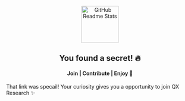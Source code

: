 <p align="center">
 <img width="100px" src="https://github.com/xiaowuc2/complete-collection-README-templates/blob/master/sources/original.jpg" align="center" alt="GitHub Readme Stats" />
 <h2 align="center">You found a secret! 🔥</h2>
 <h4 align="center">Join | Contribute | Enjoy 🌟</h4></p>
</p>
  <p align="center">



 

That link was specail! Your curiosity gives you a opportunity to join QX Research ✨
